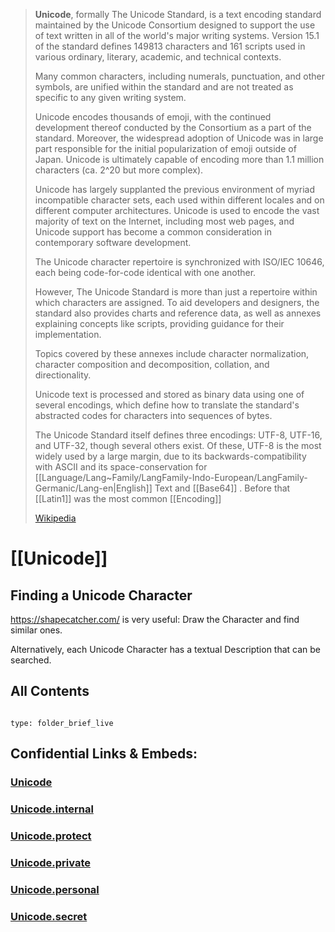 
> **Unicode**, formally The Unicode Standard, is a text encoding standard maintained by the Unicode Consortium 
> designed to support the use of text written in all of the world's major writing systems. 
> Version 15.1 of the standard defines 149813 characters and 161 scripts 
> used in various ordinary, literary, academic, and technical contexts.
>
> Many common characters, including numerals, punctuation, and other symbols, 
> are unified within the standard and are not treated as specific to any given writing system. 
> 
> Unicode encodes thousands of emoji, with the continued development thereof 
> conducted by the Consortium as a part of the standard. 
> Moreover, the widespread adoption of Unicode was 
> in large part responsible for the initial popularization of emoji outside of Japan. 
> Unicode is ultimately capable of encoding more than 1.1 million characters (ca. 2^20 but more complex).
>
> Unicode has largely supplanted the previous environment of myriad incompatible character sets, 
> each used within different locales and on different computer architectures. 
> Unicode is used to encode the vast majority of text on the Internet, including most web pages, 
> and Unicode support has become a common consideration in contemporary software development.
>
> The Unicode character repertoire is synchronized with ISO/IEC 10646, 
> each being code-for-code identical with one another. 
> 
> However, The Unicode Standard is more than just a repertoire within which characters are assigned. 
> To aid developers and designers, the standard also provides charts and reference data, 
> as well as annexes explaining concepts like scripts, providing guidance for their implementation. 
> 
> Topics covered by these annexes include character normalization, 
> character composition and decomposition, collation, and directionality. 
> 
> Unicode text is processed and stored as binary data using one of several encodings, which define 
> how to translate the standard's abstracted codes for characters into sequences of bytes. 
> 
> The Unicode Standard itself defines three encodings: UTF-8, UTF-16, and UTF-32, though several others exist. 
> Of these, UTF-8 is the most widely used by a large margin, 
> due to its backwards-compatibility with ASCII and its space-conservation for [[Language/Lang~Family/LangFamily-Indo-European/LangFamily-Germanic/Lang-en|English]] Text and [[Base64]] .
> Before that [[Latin1]] was the most common [[Encoding]]
>
> [Wikipedia](https://en.wikipedia.org/wiki/Unicode)


# [[Unicode]] 

## Finding a Unicode Character 

https://shapecatcher.com/ is very useful: Draw the Character and find similar ones. 

Alternatively, each Unicode Character has a textual Description that can be searched. 

## All Contents


```folderv
```

```ccard
type: folder_brief_live
```


## Confidential Links & Embeds: 

### [Unicode](/_public/Unicode.md) 

### [Unicode.internal](/_internal/Unicode.internal.md) 

### [Unicode.protect](/_protect/Unicode.protect.md) 

### [Unicode.private](/_private/Unicode.private.md) 

### [Unicode.personal](/_personal/Unicode.personal.md) 

### [Unicode.secret](/_secret/Unicode.secret.md) 
